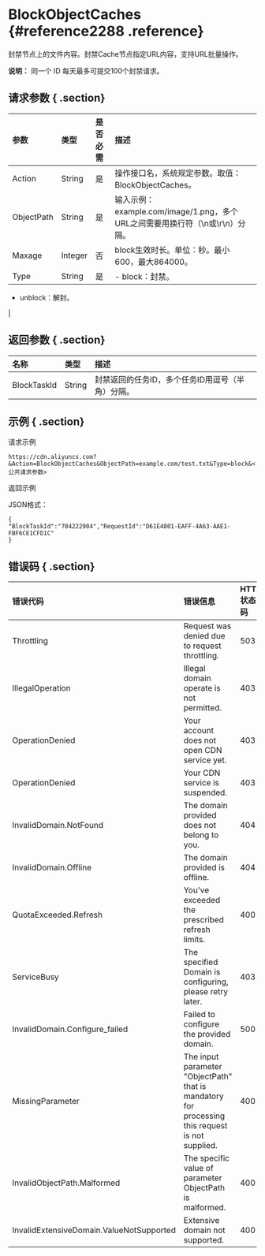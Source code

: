 # BlockObjectCaches {#reference2288 .reference}

封禁节点上的文件内容。封禁Cache节点指定URL内容，支持URL批量操作。

**说明：** 同一个 ID 每天最多可提交100个封禁请求。

## 请求参数 { .section}

|参数|类型|是否必需|描述|
|:-|:-|:---|:-|
|Action|String|是|操作接口名，系统规定参数。取值：BlockObjectCaches。|
|ObjectPath|String|是|输入示例：example.com/image/1.png，多个URL之间需要用换行符（\\n或\\r\\n）分隔。|
|Maxage|Integer|否|block生效时长。单位：秒。最小600，最大864000。|
|Type|String|是| -   block：封禁。
-   unblock：解封。

 |

## 返回参数 { .section}

|名称|类型|描述|
|:-|:-|:-|
|BlockTaskId|String|封禁返回的任务ID，多个任务ID用逗号（半角）分隔。|

## 示例 { .section}

请求示例

```
https://cdn.aliyuncs.com?&Action=BlockObjectCaches&ObjectPath=example.com/test.txt&Type=block&<公共请求参数>

```

返回示例

JSON格式：

```
{
"BlockTaskId":"704222904","RequestId":"D61E4801-EAFF-4A63-AAE1-FBF6CE1CFD1C"
}
```

## 错误码 { .section}

|错误代码|错误信息|HTTP 状态码|描述|
|:---|:---|:-------|:-|
|Throttling|Request was denied due to request throttling.|503|请求被流量控制限制。|
|IllegalOperation|Illegal domain operate is not permitted.|403|非法域名，无法操作。|
|OperationDenied|Your account does not open CDN service yet.|403|未开通CDN服务。|
|OperationDenied|Your CDN service is suspended.|403|CDN服务已被停止。|
|InvalidDomain.NotFound|The domain provided does not belong to you.|404|域名不存在或不属于当前用户。|
|InvalidDomain.Offline|The domain provided is offline.|404|域名已下线。|
|QuotaExceeded.Refresh|You've exceeded the prescribed refresh limits.|400|超出当日刷新限制。|
|ServiceBusy|The specified Domain is configuring, please retry later.|403|域名正在配置中，请稍后再试。|
|InvalidDomain.Configure\_failed|Failed to configure the provided domain.|500|域名配置失败，无法封禁。|
|MissingParameter|The input parameter "ObjectPath" that is mandatory for processing this request is not supplied.|400|缺少ObjectPath参数。|
|InvalidObjectPath.Malformed|The specific value of parameter ObjectPath is malformed.|400|ObjectPath值格式错误。|
|InvalidExtensiveDomain.ValueNotSupported|Extensive domain not supported.|400|不支持泛域名。|

